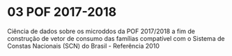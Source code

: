 # 03 POF 2017-2018
 Ciência de dados sobre os microddos da POF 2017/2018 a fim de construção de vetor de consumo das famílias compatível com o Sistema de Constas Nacionais (SCN) do Brasil - Referência 2010
